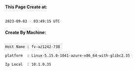 
   
#### This Page Create at:

```bash

2023-09-03 - 03:49:15 UTC

```

#### Create By Machine:

```bash

Host Name : fv-az1242-738

platform  : Linux-5.15.0-1041-azure-x86_64-with-glibc2.35

Ip Local  : 10.1.0.35

```

